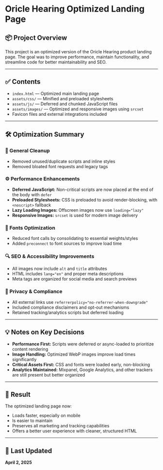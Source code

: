 # Oricle Hearing Optimized Landing Page

## 📦 Project Overview

This project is an optimized version of the Oricle Hearing product landing page. The goal was to improve performance, maintain functionality, and streamline code for better maintainability and SEO.

---

## ✅ Contents

- `index.html` — Optimized main landing page
- `assets/css/` — Minified and preloaded stylesheets
- `assets/js/` — Deferred and chunked JavaScript files
- `assets/images/` — Optimized and responsive images using `srcset`
- Favicon files and external integrations included

---

## 🛠️ Optimization Summary

### 🧹 General Cleanup

- Removed unused/duplicate scripts and inline styles
- Removed bloated font requests and legacy tags

### ⚙️ Performance Enhancements

- **Deferred JavaScript:** Non-critical scripts are now placed at the end of the body with `defer`
- **Preloaded Stylesheets:** CSS is preloaded to avoid render-blocking, with `<noscript>` fallback
- **Lazy Loading Images:** Offscreen images now use `loading="lazy"`
- **Responsive Images:** `srcset` is used for modern image delivery

### 💨 Fonts Optimization

- Reduced font calls by consolidating to essential weights/styles
- Added `preconnect` to font sources to improve load time

### 🔍 SEO & Accessibility Improvements

- All images now include `alt` and `title` attributes
- HTML includes `lang="en"` and proper meta descriptions
- Meta tags are organized for social media and search previews

### 🔐 Privacy & Compliance

- All external links use `referrerpolicy="no-referrer-when-downgrade"`
- Included compliance disclaimers and opt-out mechanisms
- Retained tracking/analytics scripts but deferred loading

---

## 💡 Notes on Key Decisions

- **Performance First:** Scripts were deferred or async-loaded to prioritize content rendering
- **Image Handling:** Optimized WebP images improve load times significantly
- **Critical Assets First:** CSS and fonts were loaded early, non-blocking
- **Analytics Maintained:** Mixpanel, Google Analytics, and other trackers are still present but better organized

---

## 🚀 Result

The optimized landing page now:

- Loads faster, especially on mobile
- Is easier to maintain
- Preserves all marketing and tracking capabilities
- Offers a better user experience with cleaner, structured HTML

---

## 📅 Last Updated

**April 2, 2025**
